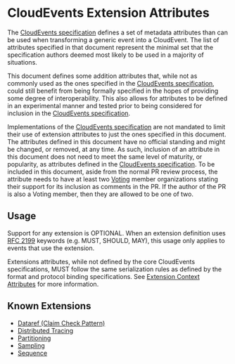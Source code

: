 # CloudEvents Extension Attributes

The [CloudEvents specification](spec.md) defines a set of metadata attributes
than can be used when transforming a generic event into a CloudEvent. The list
of attributes specified in that document represent the minimal set that the
specification authors deemed most likely to be used in a majority of situations.

This document defines some addition attributes that, while not as commonly used
as the ones specified in the [CloudEvents specification](spec.md), could still
benefit from being formally specified in the hopes of providing some degree of
interoperability. This also allows for attributes to be defined in an
experimental manner and tested prior to being considered for inclusion in the
[CloudEvents specification](spec.md).

Implementations of the [CloudEvents specification](spec.md) are not mandated to
limit their use of extension attributes to just the ones specified in this
document. The attributes defined in this document have no official standing and
might be changed, or removed, at any time. As such, inclusion of an attribute in
this document does not need to meet the same level of maturity, or popularity,
as attributes defined in the [CloudEvents specification](spec.md). To be
included in this document, aside from the normal PR review process, the
attribute needs to have at least two [Voting](../community/GOVERNANCE.md#membership) member
organizations stating their support for its inclusion as comments in the PR. If
the author of the PR is also a Voting member, then they are allowed to be one of
two.

## Usage

Support for any extension is OPTIONAL. When an extension definition uses
[RFC 2199](https://www.ietf.org/rfc/rfc2119.txt) keywords (e.g. MUST, SHOULD,
MAY), this usage only applies to events that use the extension.

Extensions attributes, while not defined by the core CloudEvents specifications,
MUST follow the same serialization rules as defined by the format and protocol
binding specifications. See
[Extension Context Attributes](spec.md#extension-context-attributes) for more
information.

## Known Extensions

- [Dataref (Claim Check Pattern)](extensions/dataref.md)
- [Distributed Tracing](extensions/distributed-tracing.md)
- [Partitioning](extensions/partitioning.md)
- [Sampling](extensions/sampled-rate.md)
- [Sequence](extensions/sequence.md)
